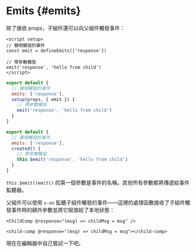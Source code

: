 # Emits {#emits}

除了接收 props，子組件還可以向父組件觸發事件：

<div class="composition-api">
<div class="sfc">

```vue
<script setup>
// 聲明觸發的事件
const emit = defineEmits(['response'])

// 帶參數觸發
emit('response', 'hello from child')
</script>
```

</div>

<div class="html">

```js
export default {
  // 聲明觸發的事件
  emits: ['response'],
  setup(props, { emit }) {
    // 帶參數觸發
    emit('response', 'hello from child')
  }
}
```

</div>

</div>

<div class="options-api">

```js
export default {
  // 聲明觸發的事件
  emits: ['response'],
  created() {
    // 帶參數觸發
    this.$emit('response', 'hello from child')
  }
}
```

</div>

<span class="options-api">`this.$emit()`</span><span class="composition-api">`emit()`</span> 的第一個參數是事件的名稱。其他所有參數都將傳遞給事件監聽器。

父組件可以使用 `v-on` 監聽子組件觸發的事件——這裡的處理函數接收了子組件觸發事件時的額外參數並將它賦值給了本地狀態：

<div class="sfc">

```vue-html
<ChildComp @response="(msg) => childMsg = msg" />
```

</div>
<div class="html">

```vue-html
<child-comp @response="(msg) => childMsg = msg"></child-comp>
```

</div>

現在在編輯器中自己嘗試一下吧。
